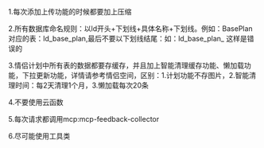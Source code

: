 1.每次添加上传功能的时候都要加上压缩

2.所有数据库命名规则：以ld开头+下划线+具体名称+下划线。例如：BasePlan对应的表：ld_base_plan,最后不要以下划线结尾：如：ld_base_plan_   这样是错误的

3.情侣计划中所有表的数据都要存缓存，并且加上智能清理缓存功能、懒加载功能，下拉更新功能，详情请参考情侣空间，区别：1.计划功能不存图片，2.智能清理时间：每2天清理1个月，3.懒加载每次20条

4.不要使用云函数

5.每次请求都调用mcp:mcp-feedback-collector

6.尽可能使用工具类
